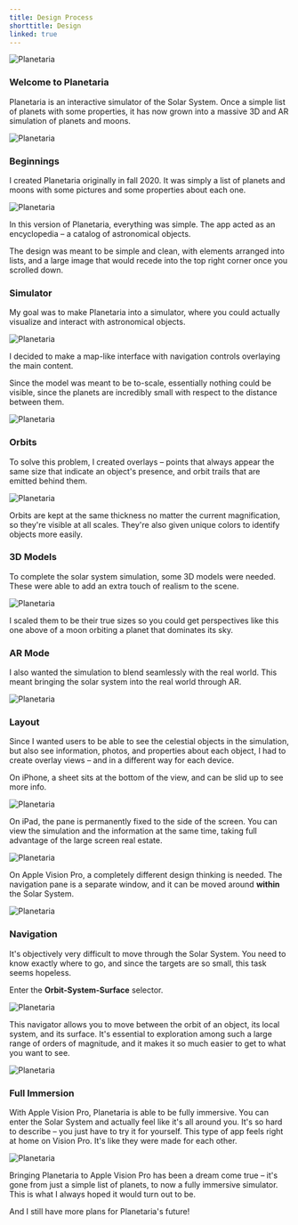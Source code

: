```yaml
---
title: Design Process
shorttitle: Design
linked: true
---
```


![Planetaria](/images/planetaria/splash.png)

### Welcome to Planetaria

Planetaria is an interactive simulator of the Solar System. 
Once a simple list of planets with some properties, it has now grown 
into a massive 3D and AR simulation of planets and moons.

![Planetaria](/images/planetaria/header.png)

### Beginnings

I created Planetaria originally in fall 2020. It was simply a list of
planets and moons with some pictures and some properties about each one.

![Planetaria](/images/planetaria/design1.png)

In this version of Planetaria, everything was simple. The app
acted as an encyclopedia – a catalog of astronomical objects.

The design was meant to be simple and clean, with elements arranged
into lists, and a large image that would recede into the top right
corner once you scrolled down.

### Simulator

My goal was to make Planetaria into a simulator, where you could
actually visualize and interact with astronomical objects.

![Planetaria](/images/planetaria/design2.png)

I decided to make a map-like interface with navigation controls
overlaying the main content.

Since the model was meant to be to-scale, essentially nothing
could be visible, since the planets are incredibly small with respect
to the distance between them.

![Planetaria](/images/planetaria/preview2.png)

### Orbits

To solve this problem, I created overlays – points that always appear
the same size that indicate an object's presence, and orbit trails
that are emitted behind them.

![Planetaria](/images/planetaria/design3.png)

Orbits are kept at the same thickness no matter the current magnification, 
so they're visible at all scales. They're also given unique colors to identify objects more easily.

### 3D Models

To complete the solar system simulation, some 3D models were needed. These were able to add an extra
touch of realism to the scene.

![Planetaria](/images/planetaria/preview3.png)

I scaled them to be their true sizes so you could get perspectives like this one above of a moon
orbiting a planet that dominates its sky. 

### AR Mode

I also wanted the simulation to blend seamlessly with the real world. This meant bringing the 
solar system into the real world through AR.

![Planetaria](/images/planetaria/design4.png)

### Layout

Since I wanted users to be able to see the celestial objects in the simulation, but also see 
information, photos, and properties about each object, I had to create overlay views – and in
a different way for each device.

On iPhone, a sheet sits at the bottom of the view, and can be slid up to see more info.

![Planetaria](/images/planetaria/design5.png)

On iPad, the pane is permanently fixed to the side of the screen. You can view the simulation
and the information at the same time, taking full advantage of the large screen real estate.

![Planetaria](/images/planetaria/design6.png)

On Apple Vision Pro, a completely different design thinking is needed. The navigation pane is 
a separate window, and it can be moved around **within** the Solar System.

![Planetaria](/images/planetaria/preview4.png)

### Navigation

It's objectively very difficult to move through the Solar System. You need to know exactly where
to go, and since the targets are so small, this task seems hopeless.

Enter the **Orbit-System-Surface** selector.

![Planetaria](/images/planetaria/design7.png)

This navigator allows you to move between the orbit of an object, its local system, and its surface.
It's essential to exploration among such a large range of orders of magnitude, and it makes it
so much easier to get to what you want to see.

![Planetaria](/images/planetaria/design8.png)

### Full Immersion

With Apple Vision Pro, Planetaria is able to be fully immersive. You can enter the Solar System
and actually feel like it's all around you. It's so hard to describe – you just have to try
it for yourself. This type of app feels right at home on Vision Pro. It's like they were made for each other.

![Planetaria](/images/planetaria/preview1.png)

Bringing Planetaria to Apple Vision Pro has been a dream come true – it's gone from just a simple 
list of planets, to now a fully immersive simulator. This is what I always hoped it would turn out to be.

And I still have more plans for Planetaria's future!
